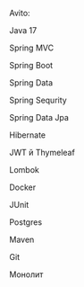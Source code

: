 Avito:

Java 17

Spring MVC

Spring Boot

Spring Data

Spring Sequrity

Spring Data Jpa

Hibernate

JWT
й
Thymeleaf

Lombok

Docker

JUnit

Postgres

Maven

Git

Монолит

